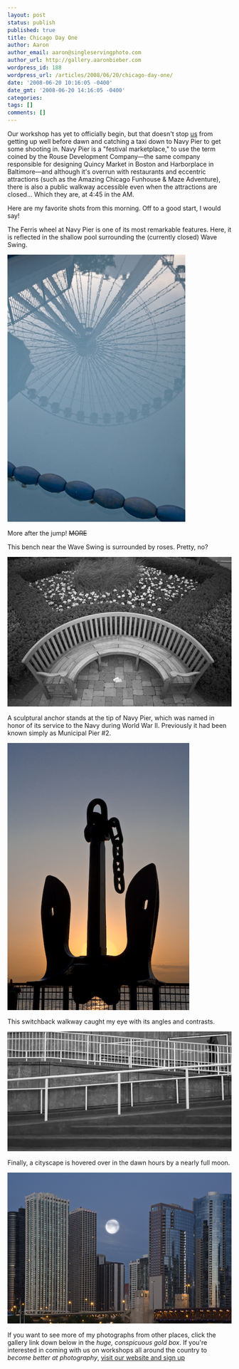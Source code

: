 ```yaml
---
layout: post
status: publish
published: true
title: Chicago Day One
author: Aaron
author_email: aaron@singleservingphoto.com
author_url: http://gallery.aaronbieber.com
wordpress_id: 188
wordpress_url: /articles/2008/06/20/chicago-day-one/
date: '2008-06-20 10:16:05 -0400'
date_gmt: '2008-06-20 14:16:05 -0400'
categories:
tags: []
comments: []
---
```

Our workshop has yet to officially begin, but that doesn't stop
[us](http://artphotoworkshops.com/pages/view/Biographies) from getting up
well before dawn and catching a taxi down to Navy Pier to get some
shooting in. Navy Pier is a "festival marketplace," to use the term
coined by the Rouse Development Company—the same company responsible for
designing Quincy Market in Boston and Harborplace in Baltimore—and
although it's overrun with restaurants and eccentric attractions (such
as the Amazing Chicago Funhouse & Maze Adventure), there is also a
public walkway accessible even when the attractions are closed... Which
they are, at 4:45 in the AM.

Here are my favorite shots from this morning. Off to a good start, I
would say!

The Ferris wheel at Navy Pier is one of its most remarkable features.
Here, it is reflected in the shallow pool surrounding the (currently
closed) Wave Swing.

![](/ssp/20Jun08-01.jpg)

More after the jump! ~~MORE~~

This bench near the Wave Swing is surrounded by roses. Pretty, no?

![](/ssp/20Jun08-02.jpg)

A sculptural anchor stands at the tip of Navy Pier, which was named in
honor of its service to the Navy during World War II. Previously it had
been known simply as Municipal Pier \#2.

![](/ssp/20Jun08-03.jpg)

This switchback walkway caught my eye with its angles and contrasts.

![](/ssp/20Jun08-04.jpg)

Finally, a cityscape is hovered over in the dawn hours by a nearly full
moon.

![](/ssp/20Jun08-05.jpg)

If you want to see more of my photographs from other places, click the
gallery link down below in the *huge, conspicuous gold box*. If you're
interested in coming with us on workshops all around the country to
*become better at photography*, [visit our website and sign
up](http://artphotoworkshops.com!)
